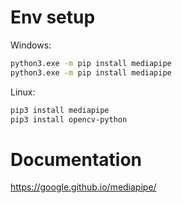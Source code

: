 # Env setup

Windows:
```bash
python3.exe -m pip install mediapipe
python3.exe -m pip install mediapipe
```


Linux:
```bash
pip3 install mediapipe
pip3 install opencv-python
```

# Documentation

https://google.github.io/mediapipe/
